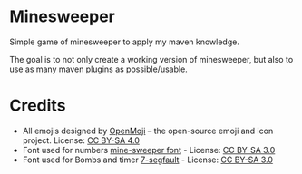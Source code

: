 # Minesweeper 
Simple game of minesweeper to apply my maven knowledge.

The goal is to not only create a working version of minesweeper, 
but also to use as many maven plugins as possible/usable.

# Credits
- All emojis designed by [OpenMoji](https://openmoji.org/) – the open-source emoji and icon project. License: [CC BY-SA 4.0](https://creativecommons.org/licenses/by-sa/4.0/#)
- Font used for numbers [mine-sweeper font](https://fontstruct.com/fontstructions/show/1501665/mine-sweeper) - License: [CC BY-SA 3.0](https://creativecommons.org/licenses/by-sa/3.0/)
- Font used for Bombs and timer [7-segfault](https://fontstruct.com/fontstructions/show/282059) - License: [CC BY-SA 3.0](https://creativecommons.org/licenses/by-sa/3.0/)
